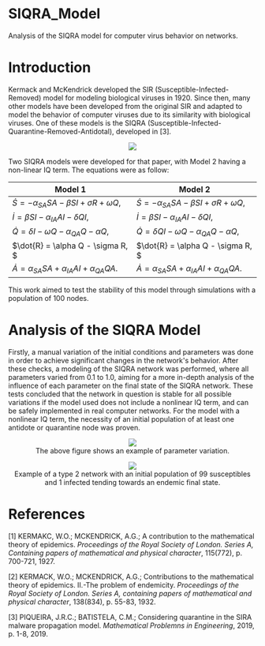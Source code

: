 # SIQRA_Model
Analysis of the SIQRA model for computer virus behavior on networks.

# Introduction
Kermack and McKendrick developed the SIR (Susceptible-Infected-Removed) model for modeling biological viruses in 1920. Since then, many other models have been developed from the original SIR and adapted to model the behavior of computer viruses due to its similarity with biological viruses. One of these models is the SIQRA (Susceptible-Infected-Quarantine-Removed-Antidotal), developed in [3].

<p align="center">
<img src = "https://github.com/user-attachments/assets/5606bbf3-7acf-4619-b64e-ff1daef18187">
</p>

Two SIQRA models were developed for that paper, with Model 2 having a non-linear IQ term. The equations were as follow:

Model 1                                                       | Model 2 | 
--------------------------------------------------------------| ---------- | 
$\dot{S} = -\alpha_{SA} S A - \beta S I + \sigma R + \omega Q,$| $\dot{S} = -\alpha_{SA} S A - \beta S I + \sigma R + \omega Q,$ | 
$\dot{I} = \beta S I - \alpha_{IA} A I - \delta Q I,$  | $\dot{I} = \beta S I - \alpha_{IA} A I - \delta Q I,$  | 
$\dot{Q} = \delta I - \omega Q - \alpha_{QA} Q - \alpha Q,$ | $\dot{Q} = \delta Q I - \omega Q - \alpha_{QA} Q - \alpha Q,$   |
$\dot{R} = \alpha Q - \sigma R, $ | $\dot{R} = \alpha Q - \sigma R, $    |
$\dot{A} = \alpha_{SA} S A + \alpha_{IA} A I + \alpha_{QA} Q A.$|   $\dot{A} = \alpha_{SA} S A + \alpha_{IA} A I + \alpha_{QA} Q A.$ |

This work aimed to test the stability of this model through simulations with a population of 100 nodes.

# Analysis of the SIQRA Model
Firstly, a manual variation of the initial conditions and parameters was done in order to achieve significant changes in the network's behavior. After these checks, a modeling of the SIQRA network was performed, where all parameters varied from 0.1 to 1.0, aiming for a more in-depth analysis of the influence of each parameter on the final state of the SIQRA network. These tests concluded that the network in question is stable for all possible variations if the model used does not include a nonlinear IQ term, and can be safely implemented in real computer networks. For the model with a nonlinear IQ term, the necessity of an initial population of at least one antidote or quarantine node was proven.

<p align="center">
<img src="https://github.com/user-attachments/assets/79e85f04-f4ea-4ac1-baf1-13b637c61526">
<br> The above figure shows an example of parameter variation.
</p>


<p align="center">
<img src = "https://github.com/user-attachments/assets/dcbb0c6a-69ab-412e-919d-f33204bdaa54">
<br>Example of a type 2 network with an initial population of 99 susceptibles and 1 infected tending towards an endemic final state.
</p>



# References
[1] KERMAKC, W.O.; MCKENDRICK, A.G.; A contribution to the mathematical theory of epidemics. _Proceedings of the Royal Society of London. Series A, Containing papers of mathematical and physical character_, 115(772), p. 700-721, 1927.

[2] KERMACK, W.O.; MCKENDRICK, A.G.; Contributions to the mathematical theory of epidemics. II.-The problem of endemicity. _Proceedings of the Royal Society of London. Series A, containing papers of mathematical and physical character_, 138(834), p. 55-83, 1932.

[3] PIQUEIRA, J.R.C.; BATISTELA, C.M.; Considering quarantine in the SIRA malware propagation model. _Mathematical Problemns in Engineering_, 2019, p. 1-8, 2019.
